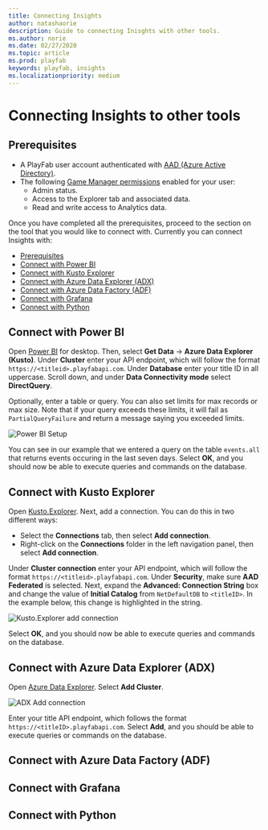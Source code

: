 ```yaml
---
title: Connecting Insights
author: natashaorie
description: Guide to connecting Inisghts with other tools. 
ms.author: norie
ms.date: 02/27/2020    
ms.topic: article
ms.prod: playfab
keywords: playfab, insights
ms.localizationpriority: medium
---
```


# Connecting Insights to other tools
[comment]: < Copy and Paste from Natasha's WIP. >
[comment]: < Replace links with relative links once placement of article is determined. >

## Prerequisites
* A PlayFab user account authenticated with [AAD (Azure Active Directory)](https://docs.microsoft.com/gaming/playfab/features/authentication/aad-authentication/).
* The following [Game Manager permissions](https://docs.microsoft.com/gaming/playfab/features/config/gamemanager/playfab-user-roles#assigning-roles) enabled for your user:
    *  Admin status.
    *  Access to the Explorer tab and associated data.
    *  Read and write access to Analytics data.

Once you have completed all the prerequisites, proceed to the section on the tool that you would like to connect with. Currently you can connect Insights with: 
  - [Prerequisites](#prerequisites)
  - [Connect with Power BI](#connect-with-power-bi)
  - [Connect with Kusto Explorer](#connect-with-kusto-explorer)
  - [Connect with Azure Data Explorer (ADX)](#connect-with-azure-data-explorer-adx)
  - [Connect with Azure Data Factory (ADF)](#connect-with-azure-data-factory-adf)
  - [Connect with Grafana](#connect-with-grafana)
  - [Connect with Python](#connect-with-python)

## Connect with Power BI
Open [Power BI](https://powerbi.microsoft.com/desktop/) for desktop. Then, select **Get Data** -> **Azure Data Explorer (Kusto)**. Under **Cluster** enter your API endpoint, which will follow the format `https://<titleid>.playfabapi.com`. Under **Database** enter your title ID in all uppercase. Scroll down, and under **Data Connectivity mode** select **DirectQuery**.

Optionally, enter a table or query. You can also set limits for max records or max size. Note that if your query exceeds these limits, it will fail as `PartialQueryFailure` and return a message saying you exceeded limits. 

![Power BI Setup](media/powerBI.png)

You can see in our example that we entered a query on the table `events.all` that returns events occuring in the last seven days. Select **OK**, and you should now be able to execute queries and commands on the database. 

## Connect with Kusto Explorer
Open [Kusto.Explorer](https://docs.microsoft.com/azure/kusto/tools/kusto-explorer). Next, add a connection. You can do this in two different ways:
* Select the **Connections** tab, then select **Add connection**.
* Right-click on the **Connections** folder in the left navigation panel, then select **Add connection**.

Under **Cluster connection** enter your API endpoint, which will follow the format `https://<titleid>.playfabapi.com`. Under **Security**, make sure **AAD Federated** is selected. Next, expand the **Advanced: Connection String** box and change the value of **Initial Catalog** from `NetDefaultDB` to `<titleID>`. In the example below, this change is highlighted in the string. 

![Kusto.Explorer add connection](media/kusto-explorer.png)

Select **OK**, and you should now be able to execute queries and commands on the database.

## Connect with Azure Data Explorer (ADX)

Open [Azure Data Explorer](https://dataexplorer.azure.com/). Select **Add Cluster**. 

![ADX Add connection](media/adx-add-cluster-button.png)

Enter your title API endpoint, which follows the format `https://<titleID>.playfabapi.com`. Select **Add**, and you should be able to execute queries or commands on the database. 

## Connect with Azure Data Factory (ADF)


## Connect with Grafana


## Connect with Python